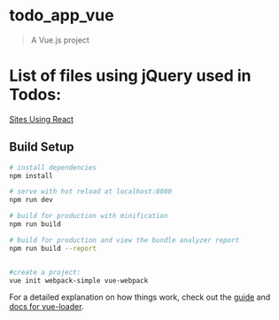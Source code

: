 # todo_app_vue

> A Vue.js project

# List of files using jQuery used in Todos:
[Sites Using React](https://github.com/facebook/react/wiki/Sites-Using-React)


## Build Setup

``` bash
# install dependencies
npm install

# serve with hot reload at localhost:8080
npm run dev

# build for production with minification
npm run build

# build for production and view the bundle analyzer report
npm run build --report


#create a project: 
vue init webpack-simple vue-webpack

```

For a detailed explanation on how things work, check out the [guide](http://vuejs-templates.github.io/webpack/) and [docs for vue-loader](http://vuejs.github.io/vue-loader).

